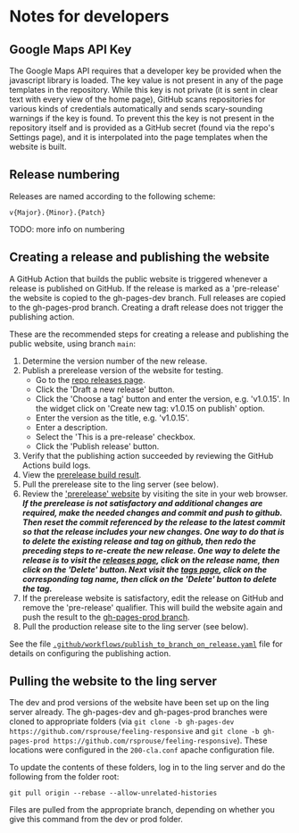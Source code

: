 # Notes for developers

## Google Maps API Key

The Google Maps API requires that a developer key be provided when the
javascript library is loaded. The key value is not present in any of the page
templates in the repository. While this key is not private (it is sent in
clear text with every view of the home page), GitHub scans repositories for
various kinds of credentials automatically and sends scary-sounding warnings
if the key is found. To prevent this the key is not present in the repository
itself and is provided as a GitHub secret (found via the repo's Settings page),
and it is interpolated into the page templates when the website is built.

## Release numbering

Releases are named according to the following scheme:

`v{Major}.{Minor}.{Patch}`

TODO: more info on numbering

## Creating a release and publishing the website

A GitHub Action that builds the public website is triggered whenever a
release is published on GitHub. If the release is marked as a
'pre-release' the website is copied to the gh-pages-dev branch. Full
releases are copied to the gh-pages-prod branch. Creating
a draft release does not trigger the publishing action.

These are the recommended steps for creating a release and publishing the
public website, using branch `main`:

1. Determine the version number of the new release.
1. Publish a prerelease version of the website for testing.
   * Go to the [repo releases page](./releases).
   * Click the 'Draft a new release' button.
   * Click the 'Choose a tag' button and enter the version, e.g. 'v1.0.15'. In the widget click on 'Create new tag: v1.0.15 on publish' option.
   * Enter the version as the title, e.g. 'v1.0.15'.
   * Enter a description.
   * Select the 'This is a pre-release' checkbox.
   * Click the 'Publish release' button.
1. Verify that the publishing action succeeded by reviewing the GitHub
Actions build logs.
1. View the [prerelease build result](./tree/gh-pages-dev).
1. Pull the prerelease site to the ling server (see below).
1. Review the
['prerelease' website](./https://trill.linguistics.berkeley.edu)
by visiting the site in your web browser.
  ***If the prerelease is not satisfactory and additional changes are required,
make the needed changes and commit and push to github. Then reset the commit
referenced by the release to the latest commit so that the release includes
your new changes. One way to do that is to delete the existing
release and tag on github, then redo the preceding steps to re-create the new
release. One way to delete the release is to visit the
[releases page](./releases), click on the release name, then click on the
'Delete' button. Next visit the [tags page](./tags), click on the corresponding
tag name, then click on the 'Delete' button to delete the tag.***
1. If the prerelease website is satisfactory, edit the release on GitHub and
remove the 'pre-release' qualifier. This will build the website again and
push the result to the [gh-pages-prod branch](./tree/gh-pages-prod).
1. Pull the production release site to the ling server (see below).

See the file [`.github/workflows/publish_to_branch_on_release.yaml`](../.github/workflows/publish_to_branch_on_release.yaml)
file for details on configuring the publishing action.

## Pulling the website to the ling server

The dev and prod versions of the website have been set up on the ling
server already. The gh-pages-dev and gh-pages-prod branches were cloned
to appropriate folders (via `git clone -b gh-pages-dev https://github.com/rsprouse/feeling-responsive` and `git clone -b gh-pages-prod https://github.com/rsprouse/feeling-responsive`). These locations were configured in the
`200-cla.conf` apache configuration file.

To update the contents of these folders, log in to the ling server and
do the following from the folder root:

`git pull origin --rebase --allow-unrelated-histories`

Files are pulled from the appropriate branch, depending on whether you
give this command from the dev or prod folder.
